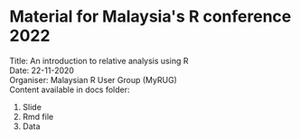 # Material for Malaysia's R conference 2022
Title: An introduction to relative analysis using R   
Date: 22-11-2020   
Organiser: Malaysian R User Group (MyRUG)   
Content available in docs folder:  
1. Slide
2. Rmd file
3. Data
